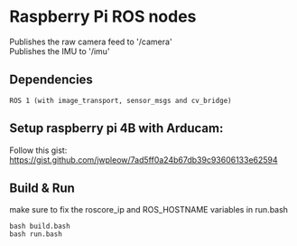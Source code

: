 # Raspberry Pi ROS nodes
Publishes the raw camera feed to '/camera'   
Publishes the IMU to '/imu'

## Dependencies
```
ROS 1 (with image_transport, sensor_msgs and cv_bridge)
```

## Setup raspberry pi 4B with Arducam:
Follow this gist: <https://gist.github.com/jwpleow/7ad5ff0a24b67db39c93606133e62594>


## Build & Run
make sure to fix the roscore_ip and ROS_HOSTNAME variables in run.bash
```
bash build.bash
bash run.bash
```